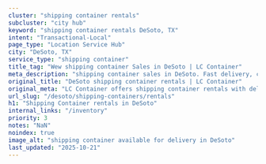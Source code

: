 ```yaml
---
cluster: "shipping container rentals"
subcluster: "city hub"
keyword: "shipping container rentals DeSoto, TX"
intent: "Transactional-Local"
page_type: "Location Service Hub"
city: "DeSoto, TX"
service_type: "shipping container"
title_tag: "Wew shipping container Sales in DeSoto | LC Container"
meta_description: "shipping container sales in DeSoto. Fast delivery, competitive pricing. Serving shipping containers area. Quote ID: YGU. Call (214) 524-4168 for your free quote today."
original_title: "DeSoto shipping container rentals | LC Container"
original_meta: "LC Container offers shipping container rentals with delivery in DeSoto, TX. Local. Fast quotes. Since 2003."
url_slug: "/desoto/shipping-containers/rentals"
h1: "Shipping Container rentals in DeSoto"
internal_links: "/inventory"
priority: 3
notes: "NaN"
noindex: true
image_alt: "shipping container available for delivery in DeSoto"
last_updated: "2025-10-21"
---
```


<!-- TODO: Add unique city/inventory copy, images, and internal links here. -->
